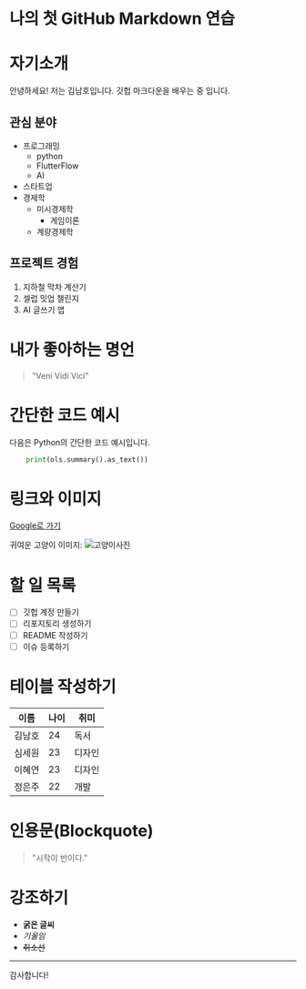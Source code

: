 나의 첫 GitHub Markdown 연습
=======

# 자기소개
안녕하세요! 저는 김남호입니다. 깃헙 마크다운을 배우는 중 입니다.

## 관심 분야
- 프로그래밍
  - python
  - FlutterFlow
  - AI
- 스타트업
- 경제학
  - 미시경제학
    - 게임이론
  - 계량경제학

## 프로젝트 경험
1. 지하철 막차 계산기
2. 셀럽 밋업 챌린지
3. AI 글쓰기 앱

# 내가 좋아하는 명언
> "Veni Vidi Vici"

# 간단한 코드 예시
다음은 Python의 간단한 코드 예시입니다.
```python
    print(ols.summary().as_text())
```

# 링크와 이미지
[Google로 가기](https://google.com)


귀여운 고양이 이미지: ![고양이사진](https://t3.ftcdn.net/jpg/01/04/40/06/360_F_104400672_zCaPIFbYT1dXdzN85jso7NV8M6uwpKtf.jpg)

# 할 일 목록
- [ ] 깃헙 계정 만들기
- [ ] 리포지토리 생성하기
- [ ] README 작성하기
- [ ] 이슈 등록하기

# 테이블 작성하기
|**이름**|**나이**|**취미**|
|---|---|---|
|김남호|24|독서|
|심세원|23|디자인|
|이혜연|23|디자인|
|정은주|22|개발|

# 인용문(Blockquote)
> "시작이 반이다."

# 강조하기
- **굵은 글씨**
- *기울임*
- ~~취소선~~

---

감사합니다!
